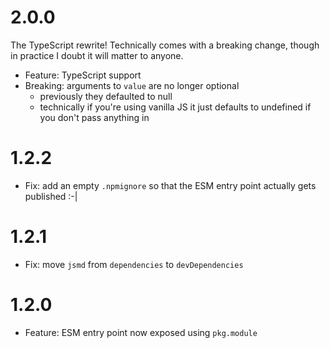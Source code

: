 # 2.0.0

The TypeScript rewrite!  Technically comes with a breaking change, though in practice I doubt it will matter to anyone.

- Feature: TypeScript support
- Breaking: arguments to `value` are no longer optional
	- previously they defaulted to null
	- technically if you're using vanilla JS it just defaults to undefined if you don't pass anything in

# 1.2.2

- Fix: add an empty `.npmignore` so that the ESM entry point actually gets published :-|

# 1.2.1

- Fix: move `jsmd` from `dependencies` to `devDependencies`

# 1.2.0

- Feature: ESM entry point now exposed using `pkg.module`
